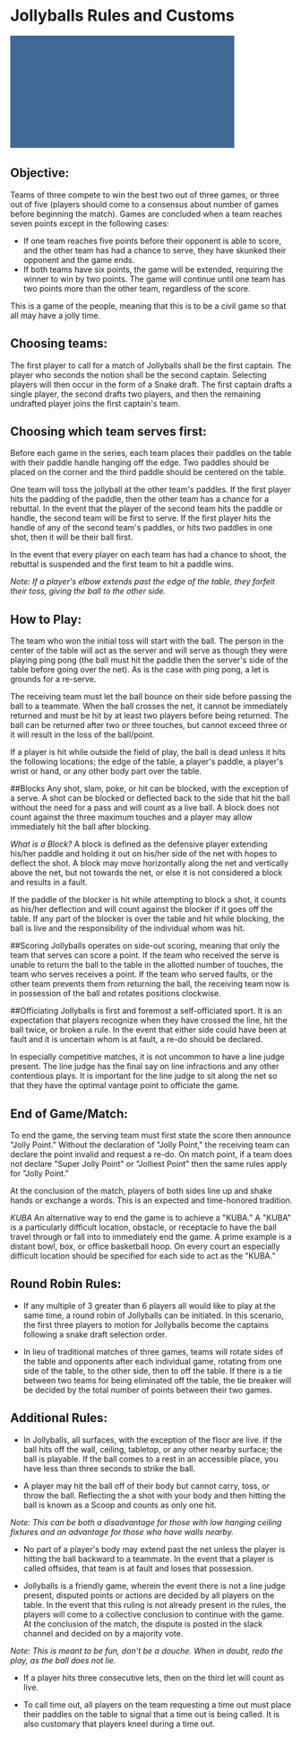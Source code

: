 # Jollyballs Rules and Customs

![](jb.gif)

## **Objective**:
Teams of three compete to win the best two out of three games, or three out of five (players should come to a consensus about number of games before beginning the match). Games are concluded when a team reaches seven points except in the following cases:  
* If one team reaches five points before their opponent is able to score, and the other team has had a chance to serve, they have skunked their opponent and the game ends.  
* If both teams have six points, the game will be extended, requiring the winner to win by two points. The game will continue until one team has two points more than the other team, regardless of the score.

This is a game of the people, meaning that this is to be a civil game so that all may have a jolly time.

## Choosing teams:
The first player to call for a match of Jollyballs shall be the first captain. The player who seconds the notion shall be the second captain. Selecting players will then occur in the form of a Snake draft. The first captain drafts a single player, the second drafts two players, and then the remaining undrafted player joins the first captain's team.

## Choosing which team serves first:
Before each game in the series, each team places their paddles on the table with their paddle handle hanging off the edge. Two paddles should be placed on the corner and the third paddle should be centered on the table.

One team will toss the jollyball at the other team's paddles. If the first player hits the padding of the paddle, then the other team has a chance for a rebuttal. In the event that the player of the second team hits the paddle or handle, the second team will be first to serve. If the first player hits the handle of any of the second team's paddles, or hits two paddles in one shot, then it will be their ball first.

In the event that every player on each team has had a chance to shoot, the rebuttal is suspended and the first team to hit a paddle wins.

*Note: If a player's elbow extends past the edge of the table, they forfeit their toss, giving the ball to the other side.*

## How to Play:
The team who won the initial toss will start with the ball. The person in the center of the table will act as the server and will serve as though they were playing ping pong (the ball must hit the paddle then the server's side of the table before going over the net). As is the case with ping pong, a let is grounds for a re-serve.

The receiving team must let the ball bounce on their side before passing the ball to a teammate. When the ball crosses the net, it cannot be immediately returned and must be hit by at least two players before being returned. The ball can be returned after two or three touches, but cannot exceed three or it will result in the loss of the ball/point.

If a player is hit while outside the field of play, the ball is dead unless it hits the following locations; the edge of the table, a player's paddle, a player's wrist or hand, or any other body part over the table.

##Blocks
Any shot, slam, poke, or hit can be blocked, with the exception of a serve. A shot can be blocked or deflected back to the side that hit the ball without the need for a pass and will count as a live ball. A block does not count against the three maximum touches and a player may allow immediately hit the ball after blocking.

*What is a Block?*
A block is defined as the defensive player extending his/her paddle and holding it out on his/her side of the net with hopes to deflect the shot.  A block may move horizontally along the net and vertically above the net, but not towards the net, or else it is not considered a block and results in a fault.

If the paddle of the blocker is hit while attempting to block a shot, it counts as his/her deflection and will count against the blocker if it goes off the table.  If any part of the blocker is over the table and hit while blocking, the ball is live and the responsibility of the individual whom was hit.  

##Scoring
Jollyballs operates on side-out scoring, meaning that only the team that serves can score a point. If the team who received the serve is unable to return the ball to the table in the allotted number of touches, the team who serves receives a point. If the team who served faults, or the other team prevents them from returning the ball, the receiving team now is
in possession of the ball and rotates positions clockwise.

##Officiating
Jollyballs is first and foremost a self-officiated sport.  It is an expectation that players recognize when they have crossed the line, hit the ball twice, or broken a rule.  In the event that either side could have been at fault and it is uncertain whom is at fault, a re-do should be declared.  

In especially competitive matches, it is not uncommon to have a line judge present.  The line judge has the final say on line infractions and any other contentious plays.  It is important for the line judge to sit along the net so that they have the optimal vantage point to officiate the game.

## End of Game/Match:
To end the game, the serving team must first state the score then announce "Jolly Point."  Without the declaration of "Jolly Point," the receiving team can declare the point invalid and request a re-do.  On match point, if a team does not declare "Super Jolly Point" or "Jolliest Point" then the same rules apply for "Jolly Point."

At the conclusion of the match, players of both sides line up and shake hands or exchange a words. This is an expected and time-honored tradition.

*KUBA*
An alternative way to end the game is to achieve a "KUBA."  A "KUBA" is a particularly difficult location, obstacle, or receptacle to have the ball travel through or fall into to immediately end the game.  A prime example is a distant bowl, box, or office basketball hoop. On every court an especially difficult location should be specified for each side to act as the "KUBA."  

## Round Robin Rules:
* If any multiple of 3 greater than 6 players all would like to play at the same time, a round robin of Jollyballs can be initiated.  In this scenario, the first three players to motion for Jollyballs become the captains following a snake draft selection order.  

* In lieu of traditional matches of three games, teams will rotate sides of the table and opponents after each individual game, rotating from one side of the table, to the other side, then to off the table.  If there is a tie between two teams for being eliminated off the table, the tie breaker will be decided by the total number of points between their two games.

## Additional Rules:
* In Jollyballs, all surfaces, with the exception of the floor are live. If the ball hits off the wall, ceiling, tabletop, or any other nearby surface; the ball is playable.  If the ball comes to a rest in an accessible place, you have less than three seconds to strike the ball.

* A player may hit the ball off of their body but cannot carry, toss, or throw the ball.  Reflecting the a shot with your body and then hitting the ball is known as a Scoop and counts as only one hit.

*Note: This can be both a disadvantage for those with low hanging ceiling fixtures and an advantage for those who have walls nearby.*

* No part of a player's body may extend past the net unless the player is hitting the ball backward to a teammate. In the event that a player is called offsides, that team is at fault and loses that possession.

* Jollyballs is a friendly game, wherein the event there is not a line judge present, disputed points or actions are decided by all players on the table. In the event that this ruling is not already present in the rules, the players will come to a collective conclusion to continue with the game. At the conclusion of the match, the dispute is posted in the slack channel and decided on by a majority vote.

*Note: This is meant to be fun, don't be a douche. When in doubt, redo the play, as the ball does not lie.*

* If a player hits three consecutive lets, then on the third let will count as live.

* To call time out, all players on the team requesting a time out must place their paddles on the table to signal that a time out is being called.  It is also customary that players kneel during a time out.
